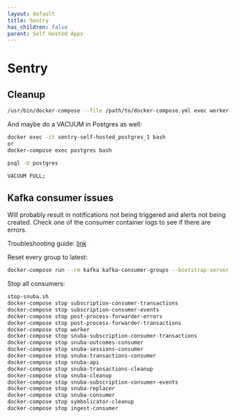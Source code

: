 ```yaml
---
layout: default
title: Sentry
has_children: false
parent: Self Hosted Apps
---
```


# Sentry


## Cleanup 

```bash
/usr/bin/docker-compose --file /path/to/docker-compose.yml exec worker sentry cleanup --days 30
```

And maybe do a VACUUM in Postgres as well:

```bash
docker exec -it sentry-self-hosted_postgres_1 bash 
or
docker-compose exec postgres bash

psql -U postgres

VACUUM FULL;
```

## Kafka consumer issues

Will probably result in notifications not being triggered and alerts not being created. Check one of the consumer container logs to see if there are errors.

Troubleshooting guide: [link](https://github.com/getsentry/develop/blob/master/src/docs/self-hosted/troubleshooting.mdx)

Reset every group to latest:

```bash
docker-compose run --rm kafka kafka-consumer-groups --bootstrap-server kafka:9092 --all-groups --all-topics --reset-offsets --to-latest --execute
```

Stop all consumers:

```bash
stop-snuba.sh 
docker-compose stop subscription-consumer-transactions       
docker-compose stop subscription-consumer-events             
docker-compose stop post-process-forwarder-errors            
docker-compose stop post-process-forwarder-transactions      
docker-compose stop worker                                   
docker-compose stop snuba-subscription-consumer-transactions 
docker-compose stop snuba-outcomes-consumer                  
docker-compose stop snuba-sessions-consumer                  
docker-compose stop snuba-transactions-consumer              
docker-compose stop snuba-api                                
docker-compose stop snuba-transactions-cleanup               
docker-compose stop snuba-cleanup                            
docker-compose stop snuba-subscription-consumer-events       
docker-compose stop snuba-replacer                           
docker-compose stop snuba-consumer                           
docker-compose stop symbolicator-cleanup                     
docker-compose stop ingest-consumer
```

